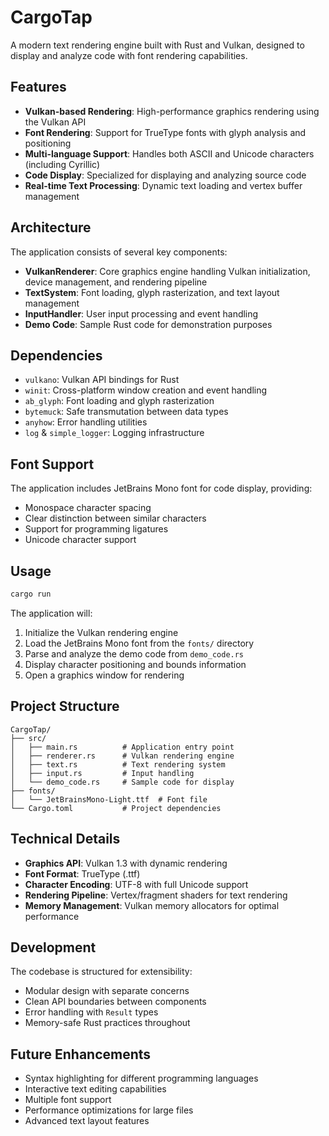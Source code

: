 # CargoTap

A modern text rendering engine built with Rust and Vulkan, designed to display and analyze code with font rendering capabilities.

## Features

- **Vulkan-based Rendering**: High-performance graphics rendering using the Vulkan API
- **Font Rendering**: Support for TrueType fonts with glyph analysis and positioning
- **Multi-language Support**: Handles both ASCII and Unicode characters (including Cyrillic)
- **Code Display**: Specialized for displaying and analyzing source code
- **Real-time Text Processing**: Dynamic text loading and vertex buffer management

## Architecture

The application consists of several key components:

- **VulkanRenderer**: Core graphics engine handling Vulkan initialization, device management, and rendering pipeline
- **TextSystem**: Font loading, glyph rasterization, and text layout management
- **InputHandler**: User input processing and event handling
- **Demo Code**: Sample Rust code for demonstration purposes

## Dependencies

- `vulkano`: Vulkan API bindings for Rust
- `winit`: Cross-platform window creation and event handling
- `ab_glyph`: Font loading and glyph rasterization
- `bytemuck`: Safe transmutation between data types
- `anyhow`: Error handling utilities
- `log` & `simple_logger`: Logging infrastructure

## Font Support

The application includes JetBrains Mono font for code display, providing:
- Monospace character spacing
- Clear distinction between similar characters
- Support for programming ligatures
- Unicode character support

## Usage

```bash
cargo run
```

The application will:
1. Initialize the Vulkan rendering engine
2. Load the JetBrains Mono font from the `fonts/` directory
3. Parse and analyze the demo code from `demo_code.rs`
4. Display character positioning and bounds information
5. Open a graphics window for rendering

## Project Structure

```
CargoTap/
├── src/
│   ├── main.rs          # Application entry point
│   ├── renderer.rs      # Vulkan rendering engine
│   ├── text.rs          # Text rendering system
│   ├── input.rs         # Input handling
│   └── demo_code.rs     # Sample code for display
├── fonts/
│   └── JetBrainsMono-Light.ttf  # Font file
└── Cargo.toml           # Project dependencies
```

## Technical Details

- **Graphics API**: Vulkan 1.3 with dynamic rendering
- **Font Format**: TrueType (.ttf)
- **Character Encoding**: UTF-8 with full Unicode support
- **Rendering Pipeline**: Vertex/fragment shaders for text rendering
- **Memory Management**: Vulkan memory allocators for optimal performance

## Development

The codebase is structured for extensibility:
- Modular design with separate concerns
- Clean API boundaries between components
- Error handling with `Result` types
- Memory-safe Rust practices throughout

## Future Enhancements

- Syntax highlighting for different programming languages
- Interactive text editing capabilities
- Multiple font support
- Performance optimizations for large files
- Advanced text layout features